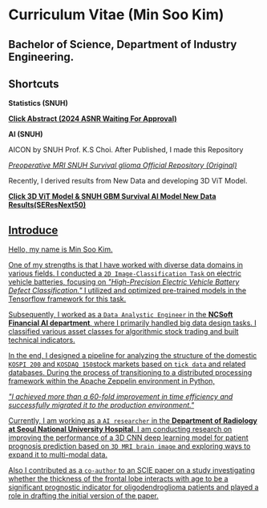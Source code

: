# Curriculum Vitae (Min Soo Kim)

## Bachelor of Science, Department of Industry Engineering.

## Shortcuts

**Statistics (SNUH)**

<a href="https://github.com/immsk1997/mskim/blob/main/SNUH%20Medical%20AI/Research%20(GBM)/Statistics/ASNR%20Abstract.pdf">**Click Abstract (2024 ASNR Waiting For Approval)**</a>


**AI (SNUH)**

AICON by SNUH Prof. K.S Choi. After Published, I made this Repository

<a href="https://github.com/kyuchoi/3D_MRI_survival_glioma">*Preoperative MRI SNUH Survival glioma Official Repository (Original)*</a>

Recently, I derived results from New Data and developing 3D ViT Model.

<a href="https://github.com/immsk1997/mskim/tree/main/SNUH%20Medical%20AI/Research%20(GBM)/AI">**Click 3D ViT Model & SNUH GBM Survival AI Model New Data Results(SEResNext50)**


## Introduce

Hello, my name is Min Soo Kim.


One of my strengths is that I have worked with diverse data domains in various fields. I conducted a ```2D Image-Classification Task``` on electric vehicle batteries, focusing on *"High-Precision Electric Vehicle Battery Defect Classification."* I utilized and optimized pre-trained models in the Tensorflow framework for this task.


Subsequently, I worked as a ```Data Analystic Engineer``` in the **NCSoft Financial AI department**, where I primarily handled big data design tasks. I classified various asset classes for algorithmic stock trading and built technical indicators. 


In the end, I designed a pipeline for analyzing the structure of the domestic ```KOSPI 200``` and ```KOSDAQ 150```stock markets based on ```tick data``` and related databases. During the process of transitioning to a distributed processing framework within the Apache Zeppelin environment in Python, 

*"I achieved more than a 60-fold improvement in time efficiency and successfully migrated it to the production environment."*


Currently, I am working as a ```AI researcher``` in the **Department of Radiology at Seoul National University Hospital**. I am conducting research on improving the performance of a 3D CNN deep learning model for patient prognosis prediction based on ```3D MRI brain image``` and exploring ways to expand it to multi-modal data. 


Also I contributed as a ```co-author``` to an SCIE paper on a study investigating whether the thickness of the frontal lobe interacts with age to be a significant prognostic indicator for oligodendroglioma patients and played a role in drafting the initial version of the paper.

